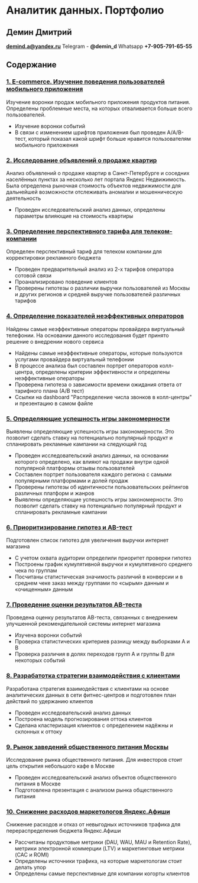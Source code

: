 # Аналитик данных. Портфолио

## **Демин Дмитрий**     

**demind.a@yandex.ru**
Telegram - **@demin_d** 
Whatsapp **+7-905-791-65-55**


## Содержание

### [**1. E-commerce. Изучение поведения пользователей мобильного приложения**](https://github.com/DeminDmitry/data_analyst-portfolio/blob/main/Project/Изучение%20поведения%20пользователей%20мобильного%20приложения_git.ipynb)

Изучение воронки продаж мобильного приложения продуктов питания. Определены проблемные места, на которых отваливается больше всего пользователей.

+ Изучение воронки событий
+ В связи с изменением шрифтов приложения был проведен A/A/B-тест, который показал какой шрифт больше нравится пользователям мобильного приложения


### [**2. Исследование объявлений о продаже квартир**](https://github.com/DeminDmitry/data_analyst-portfolio/blob/main/Project/Исследование%20объявлений%20о%20продаже%20квартир_git.ipynb)

Анализ объявлений о продаже квартир в Санкт-Петербурге и соседних населённых пунктах за несколько лет портала Яндекс Недвижимость. Была определена рыночная стоимость объектов недвижимости для дальнейшей возможности отслеживать аномалии и мошенническую деятельность

+ Проведен исследовательский анализ данных, определены параметры влияющие на стоимость квартиры


### [**3. Определение перспективного тарифа для телеком-компании**](https://github.com/DeminDmitry/data_analyst-portfolio/blob/main/Project/Определение%20перспективного%20тарифа%20для%20телеком-компании_git.ipynb)

Определен перспективный тариф для телеком компании для корректировки рекламного бюджета

+ Проведен предварительный анализ из 2-х тарифов оператора сотовой связи
+ Проанализировано поведение клиентов
+ Проверены гипотезы о различии выручки пользователей из Москвы и других регионов и средней выручке пользователей различных тарифов


### [**4. Определение показателей неэффективных операторов**](https://github.com/DeminDmitry/data_analyst-portfolio/blob/main/Project/Определение%20показателей%20неэффективных%20операторов_git.ipynb)

Найдены самые неэффективные операторы провайдера виртуальный телефонии. На основании данного исследования будет принято решение о внедрении нового сервиса

+ Найдены самые неэффективные операторы, которые пользуются услугами провайдера виртуальный телефонии
+ В процессе анализа был составлен портрет операторов колл-центра, определены критерии эффективности и определены неэффективные операторы
+ Проверена гипотеза о зависимости времени ожидания ответа от тарифного плана (А/В тест)
+ Ссылки на dashboard "Распределение числа звонков в колл-центры" и презентацию в самом файле


### [**5. Определяющие успешность игры закономерности**](https://github.com/DeminDmitry/data_analyst-portfolio/blob/main/Project/Определяющие%20успешность%20игры%20закономерности%20_git.ipynb)

Выявлены определяющие успешность игры закономерности. Это позволит сделать ставку на потенциально популярный продукт и спланировать рекламные кампании на следующий год

+ Проведен исследовательский анализ данных, на основании которого определено, как влияют на продажи внутри одной популярной платформы отзывы пользователей
+ Составлен портрет пользователя каждого региона с самыми популярными платформами и долей продаж
+ Проверены гипотезы об идентичности пользовательских рейтингов различных платформ и жанров
+ Выявлены определяющие успешность игры закономерности. Это позволит сделать ставку на потенциально популярный продукт и спланировать рекламные кампании


### [**6. Приоритизирование гипотез и AB-тест**](https://github.com/DeminDmitry/data_analyst-portfolio/blob/main/Project/Приоритизирование%20гипотез%20и%20AB-тест_git.ipynb)

 Подготовлен список гипотез для увеличения выручки интернет магазина
 + С учетом охвата аудитории определили приоритет проверки гипотез
 + Построены график кумулятивной выручки и кумулятивного среднего чека по группам
 + Посчитаны статистическая значимость различий в конверсии и в среднем чеке заказ между группами по «сырым» данным и «очищенным» данным


### [**7. Проведение оценки результатов AB-теста**](https://github.com/DeminDmitry/data_analyst-portfolio/blob/main/Project/Проведение%20оценки%20результатов%20AB-теста_git.ipynb)

Проведена оценку результатов AB-теста, связанных с внедрением улучшенной рекомендательной системы интернет магазина
+ Изучена воронки событий
+ Проверка статистических критериев разницу между выборками A и B
+ Проверка различия в долях переходов групп A и группы B для некоторых событий


### [**8. Разрабатотка стратегии взаимодействия с клиентами**](https://github.com/DeminDmitry/data_analyst-portfolio/blob/main/Project/Разрабатотка%20стратегии%20взаимодействия%20с%20клиентами_git.ipynb)

Разработана стратегия взаимодействия с клиентами на основе аналитических данных в сети фитнес-центров и подготовлен план действий по удержанию клиентов
+ Проведен исследовательский анализ данных
+ Построена модель прогнозирования оттока клиентов
+ Сделана кластеризация клиентов с определением надёжны и склонных к оттоку


### [**9. Рынок заведений общественного питания Москвы**](https://github.com/DeminDmitry/data_analyst-portfolio/blob/main/Project/Рынок%20заведений%20общественного%20питания%20Москвы_git.ipynb)

Исследование рынка общественного питания. Для инвесторов стоит цель открытия небольшого кафе в Москве
+ Проведен исследовательский анализ объектов общественного питания в Москве
+ Подготовлена презентация с анализом рынка общественного питания


### [**10. Снижение расходов маркетологов Яндекс.Афиши**](https://github.com/DeminDmitry/data_analyst-portfolio/blob/main/Project/Снижение%20расходов%20маркетологов%20Яндекс.Афиши-git.ipynb)

Снижение расходов и отказ от невыгодных источников трафика для перераспределения бюджета Яндекс.Афиши
+ Рассчитаны продуктовые метрики (DAU, WAU, MAU и Retention Rate),  метрики электронной коммерции (LTV) и маркетинговые метрики (CAC и ROMI)
+ Определены источники трафика, на которые маркетологам стоит делать упор
+ Определены самые перспективные для компании когорты клиентов
